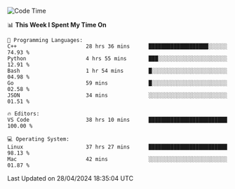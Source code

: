 
<!--START_SECTION:waka-->
![Code Time](http://img.shields.io/badge/Code%20Time-1%2C881%20hrs%205%20mins-blue)

📊 **This Week I Spent My Time On** 

```text
💬 Programming Languages: 
C++                      28 hrs 36 mins      ███████████████████░░░░░░   74.93 % 
Python                   4 hrs 55 mins       ███░░░░░░░░░░░░░░░░░░░░░░   12.91 % 
Bash                     1 hr 54 mins        █░░░░░░░░░░░░░░░░░░░░░░░░   04.98 % 
Go                       59 mins             █░░░░░░░░░░░░░░░░░░░░░░░░   02.58 % 
JSON                     34 mins             ░░░░░░░░░░░░░░░░░░░░░░░░░   01.51 % 

🔥 Editors: 
VS Code                  38 hrs 10 mins      █████████████████████████   100.00 % 

💻 Operating System: 
Linux                    37 hrs 27 mins      █████████████████████████   98.13 % 
Mac                      42 mins             ░░░░░░░░░░░░░░░░░░░░░░░░░   01.87 % 
```


 Last Updated on 28/04/2024 18:35:04 UTC
<!--END_SECTION:waka-->

